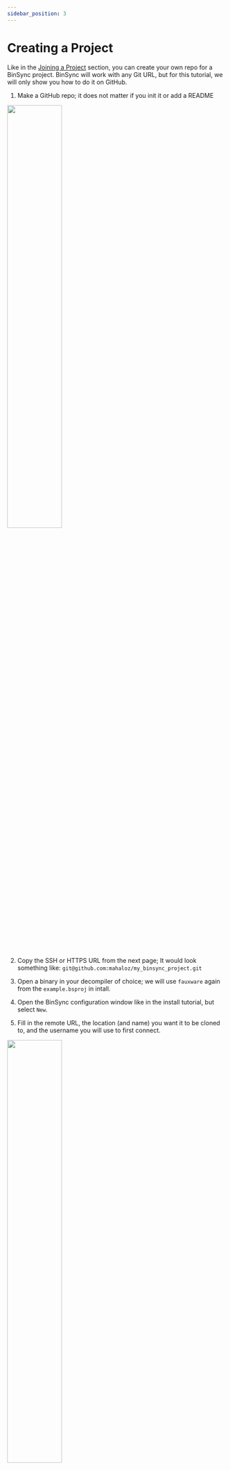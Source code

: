 ```yaml
---
sidebar_position: 3
---
```


# Creating a Project

Like in the [Joining a Project](/quickstart/joining-project) section, you can create your own repo for a BinSync project. 
BinSync will work with any Git URL, but for this tutorial, we will only show you how to do it on GitHub.

1. Make a GitHub repo; it does not matter if you init it or add a README
<img src="/img/demo4.png" width="50%" height="50%"/>

2. Copy the SSH or HTTPS URL from the next page; It would look something like: `git@github.com:mahaloz/my_binsync_project.git`

3. Open a binary in your decompiler of choice; we will use `fauxware` again from the `example.bsproj` in intall.

4. Open the BinSync configuration window like in the install tutorial, but select `New`. 

5. Fill in the remote URL, the location (and name) you want it to be cloned to, and the username you will use to first connect.  
<img src="/img/demo5.png" width="50%" height="50%"/>

You should now be connected to your new remote repo. The remote on GitHub will also show 2 new branches now:
- your first user
- the `binsync/__root__` repo

Now all your friends can connect their clients to your repo like in the example above :).
